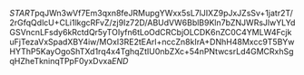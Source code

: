 $START$pqJWn3wVf7Em3qxn8feJRMupgYWxx5sL7lJIXZ9pJxJZsSv+1jatr2T/2rGfqQdlcU+CLi1lkgcRFvZ/zj9Iz72D/ABUdVW6BblB9Kln7bZNJWRsJlwYLYdGSVncnLFsdy6kRctdQr5yTOIyfn6tLoOdCRCbjOLCDK6nZC0C4YMLW4FcjkuFjTezaVxSpadXBY4iw/MOxI3RE2tEArl+nccZn8kIrA+DNhH48Mxcc9T5BYwHYThP5KayOgoShTXd1rq4x4TghqZtIU0nbZXc+54nPNtwcsrLd4GMCRxhSgqHZheTkninqTPpF0yxDvxa$END$